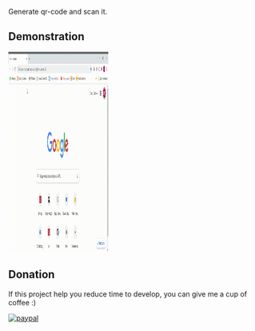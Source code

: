 Generate qr-code and scan it.

## Demonstration
<img src="/20210405225238.gif" width="200" height="400" />

## Donation
If this project help you reduce time to develop, you can give me a cup of coffee :) 

[![paypal](https://www.paypalobjects.com/en_US/i/btn/btn_donateCC_LG.gif)](https://paypal.me/vasilievi)
